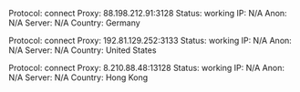 Protocol: connect
Proxy: 88.198.212.91:3128
Status: working
IP: N/A
Anon: N/A
Server: N/A
Country: Germany

Protocol: connect
Proxy: 192.81.129.252:3133
Status: working
IP: N/A
Anon: N/A
Server: N/A
Country: United States

Protocol: connect
Proxy: 8.210.88.48:13128
Status: working
IP: N/A
Anon: N/A
Server: N/A
Country: Hong Kong


